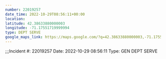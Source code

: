 ```yaml
---
number: 22019257
date_time: 2022-10-29T08:56:11+00:00
location: 
latitude: 42.38633880000003
longitude: -71.17551719999994
type: DEPT SERVE
google_maps_link: https://maps.google.com/?q=42.38633880000003,-71.17551719999994
---
```


;;;Incident #: 22019257   Date: 2022-10-29 08:56:11   Type: GEN DEPT SERVE
